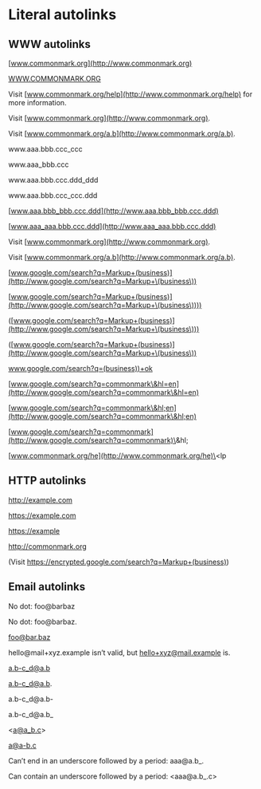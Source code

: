 # Literal autolinks

## WWW autolinks

[www.commonmark.org](http://www.commonmark.org)

[WWW.COMMONMARK.ORG](http://WWW.COMMONMARK.ORG)

Visit [www.commonmark.org/help](http://www.commonmark.org/help) for more information.

Visit [www.commonmark.org](http://www.commonmark.org).

Visit [www.commonmark.org/a.b](http://www.commonmark.org/a.b).

www\.aaa.bbb.ccc_ccc

www\.aaa_bbb.ccc

www\.aaa.bbb.ccc.ddd_ddd

www\.aaa.bbb.ccc_ccc.ddd

[www.aaa.bbb_bbb.ccc.ddd](http://www.aaa.bbb_bbb.ccc.ddd)

[www.aaa_aaa.bbb.ccc.ddd](http://www.aaa_aaa.bbb.ccc.ddd)

Visit [www.commonmark.org](http://www.commonmark.org).

Visit [www.commonmark.org/a.b](http://www.commonmark.org/a.b).

[www.google.com/search?q=Markup+(business)](http://www.google.com/search?q=Markup+\(business\))

[www.google.com/search?q=Markup+(business)](http://www.google.com/search?q=Markup+\(business\))))

([www.google.com/search?q=Markup+(business)](http://www.google.com/search?q=Markup+\(business\)))

([www.google.com/search?q=Markup+(business)](http://www.google.com/search?q=Markup+\(business\))

[www.google.com/search?q=(business))+ok](http://www.google.com/search?q=\(business\)\)+ok)

[www.google.com/search?q=commonmark\&hl=en](http://www.google.com/search?q=commonmark\&hl=en)

[www.google.com/search?q=commonmark\&hl;en](http://www.google.com/search?q=commonmark\&hl;en)

[www.google.com/search?q=commonmark](http://www.google.com/search?q=commonmark)\&hl;

[www.commonmark.org/he](http://www.commonmark.org/he)\<lp

## HTTP autolinks

<http://example.com>

<https://example.com>

<https://example>

<http://commonmark.org>

(Visit <https://encrypted.google.com/search?q=Markup+(business)>)

## Email autolinks

No dot: foo\@barbaz

No dot: foo\@barbaz.

<foo@bar.baz>

hello\@mail+xyz.example isn’t valid, but <hello+xyz@mail.example> is.

<a.b-c_d@a.b>

<a.b-c_d@a.b>.

a.b-c_d\@a.b-

a.b-c_d\@a.b\_

<a@a_b.c>

<a@a-b.c>

Can’t end in an underscore followed by a period: aaa\@a.b\_.

Can contain an underscore followed by a period: <aaa@a.b_.c>
